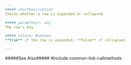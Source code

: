 ```yaml
---
##### shortDescription
Checks whether a row is expanded or collapsed.

##### param(key): any
The row's key.

##### return: Boolean
**true** if the row is expanded; **false** if collapsed.

---
```

#####See Also#####
#include common-link-callmethods